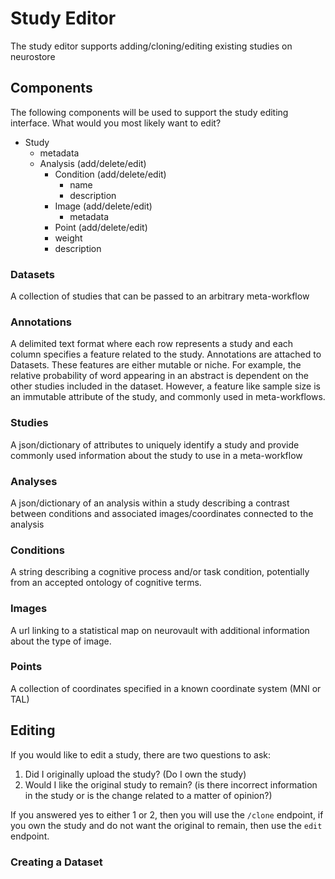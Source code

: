 # Study Editor

The study editor supports adding/cloning/editing existing studies on neurostore

## Components
The following components will be used to support the study editing interface.
What would you most likely want to edit?
- Study
  - metadata
  - Analysis (add/delete/edit)
    - Condition (add/delete/edit)
      - name
      - description
    - Image (add/delete/edit)
      - metadata
    - Point (add/delete/edit)
    - weight
    - description

### Datasets
A collection of studies that can be passed to
an arbitrary meta-workflow

### Annotations
A delimited text format where each row represents a study and
each column specifies a feature related to the study.
Annotations are attached to Datasets.
These features are either mutable or niche.
For example, the relative probability of word appearing in an abstract is
dependent on the other studies included in the dataset.
However, a feature like sample size is an immutable attribute of the
study, and commonly used in meta-workflows.


### Studies
A json/dictionary of attributes to uniquely identify a study and
provide commonly used information about the study to use in a
meta-workflow

### Analyses
A json/dictionary of an analysis within a study describing
a contrast between conditions and associated images/coordinates
connected to the analysis

### Conditions
A string describing a cognitive process and/or task condition, potentially
from an accepted ontology of cognitive terms.

### Images
A url linking to a statistical map on neurovault with additional information
about the type of image.

### Points
A collection of coordinates specified in a known coordinate system (MNI or TAL)

## Editing
If you would like to edit a study, there are two questions to ask:
1. Did I originally upload the study? (Do I own the study)
2. Would I like the original study to remain?
   (is there incorrect information in the study or is the change related to a matter of opinion?)

If you answered yes to either 1 or 2, then you will use the `/clone` endpoint,
if you own the study and do not want the original to remain, then use the `edit` endpoint.

### Creating a Dataset
